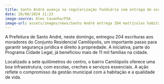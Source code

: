 ```yaml
---
title: Santo André avança na regularização fundiária com entrega de escrituras em Camilópolis
date: 26/08/2024 11:23
image-source: Alex Cavanha/PSA
image-url: assets/images/news/Santo André entrega 204 matrículas habitacionais para moradores de Camilópolis_Foto_AlexCavanha_PSA (4).jpeg
---
```


A Prefeitura de Santo André, neste domingo, entregou 204 escrituras aos moradores do Conjunto Residencial Camilópolis, um importante passo para garantir segurança jurídica e direito à propriedade. A iniciativa, parte do Programa Cidade Legal, já beneficiou mais de 11 mil famílias na cidade.

Localizado a sete quilômetros do centro, o bairro Camilópolis oferece uma boa infraestrutura, com escolas, creches e serviços essenciais. A ação reflete o compromisso da gestão municipal com a habitação e a qualidade de vida.